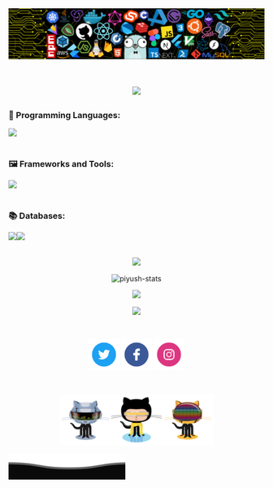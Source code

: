 <!-- <img src="piyush-final.gif" width=100%> -->

<img src="my_banner.png" alt="count"/>

<!-- <p align="left"> <img src="https://komarev.com/ghpvc/?username=baoanh177&label=Profile%20views&color=blueviolet&style=flat" alt="count" /> 
<img src="https://wakatime.com/badge/user/a78a30d8-e481-4ee3-884f-8a6d3abba700.svg" /> -->
</p>

<h1 align="center">
  <a href="https://git.io/typing-svg">
    <img src="https://readme-typing-svg.herokuapp.com/?lines=Hello,+There!+👋;This+is+Bao+Anh....;Nice+to+meet+you!&center=true&size=30">
  </a>
</h1>

<!-- <h3 align="center">A Software Engineer from India, currently working as a Software Developer @Mable.ai with proficiency in Golang, Typescript and Cloud technologies.</h3> -->

<!-- ### Support my work
[Buy Me a Coffee](https://www.buymeacoffee.com/zephyrus21)
[![ko-fi](https://ko-fi.com/img/githubbutton_sm.svg)](https://ko-fi.com/Y8Y63ONS5) -->

### 📝 Programming Languages:
  [![](https://skillicons.dev/icons?i=javascript,ts)](#)
<br/>
<br/>

### 🖼️ Frameworks and Tools:
  [![](https://skillicons.dev/icons?i=sass,tailwind,redux,react,next,nodejs,express,postman,git,github)](#)
<br/>
<br/>

<!-- ### 🛠️  DevOps Tools:

<img height="42px" align="left" src="https://icon.icepanel.io/Technology/svg/Git.svg" />
<img height="42px" align="left" src="https://icon.icepanel.io/Technology/svg/Docker.svg" />
<br/>
<br/> -->

### 📚 Databases:
  [![](https://skillicons.dev/icons?i=mongo,sequelize,postgres,redis,ubuntu)](#)
<img height="42px" align="left" src="https://icon.icepanel.io/Technology/svg/Mongoose.js.svg" />
<br/>
<br/>

<!-- ### 💻 IDE:

<img height="42px" align="left" src="https://icon.icepanel.io/Technology/svg/Visual-Studio-Code-%28VS-Code%29.svg" />
<br/>
<br/>
<br />
<br/> -->

<p align="center">
<img src="https://github-readme-stats.vercel.app/api/top-langs/?username=baoanh177&show_icons=true&theme=midnight-purple&title_color=8E2DE2&text_color=fff&icon_color=8E2DE2&layout=compact"/></p>
<p align="center">
  <img src="https://github-readme-stats.vercel.app/api?username=baoanh177&show_icons=true&theme=radical&title_color=8E2DE2&text_color=fff&icon_color=8E2DE2" alt="piyush-stats" />

<p align="center">
<img src="https://github-readme-streak-stats.herokuapp.com/?user=baoanh177&theme=midnight-purple"/></p>
<p align="center"><img src="https://github-readme-stats.vercel.app/api/wakatime?username=baoanh177&layout=compact&theme=midnight-purple&range=all_time"/></p>
<!-- <img src="https://activity-graph.herokuapp.com/graph?username=baoanh177"/> -->
</p>

<p align="center">

<br/>
  
<p align="center">
<a href="https://twitter.com/iztoxyoxy"><img src="https://github.com/aritraroy/social-icons/blob/master/twitter-icon.png?raw=true" width="60"></a>
<a href="https://www.facebook.com/profile.php?id=100088917412737">
<img src="https://github.com/aritraroy/social-icons/blob/master/facebook-icon.png?raw=true" width="60"></a>
<a href="https://www.instagram.com/baoah_2704/"><img src="https://github.com/aritraroy/social-icons/blob/master/instagram-icon.png?raw=true" width="60"></a>
</p>

<br/>
<p align="center"><img src="gh-1.gif" width=20%><img src="gh-4.png" width=20%><img src="gh-2.gif" width=20%>
</p>
  
<img src="footer.svg">
